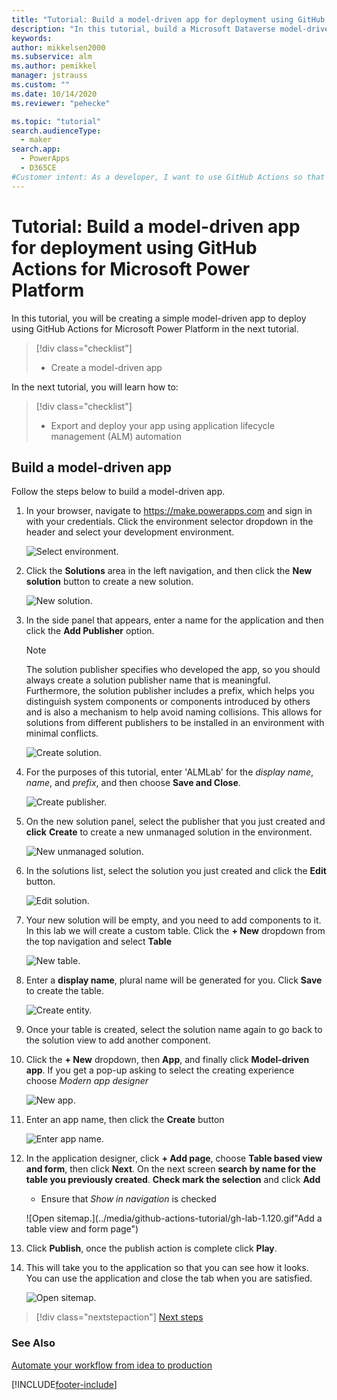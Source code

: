 ```yaml
---
title: "Tutorial: Build a model-driven app for deployment using GitHub Actions for Microsoft Power Platform | Microsoft Docs"
description: "In this tutorial, build a Microsoft Dataverse model-driven app for later deployment using GitHub Actions for Microsoft Power Platform."
keywords: 
author: mikkelsen2000
ms.subservice: alm
ms.author: pemikkel
manager: jstrauss
ms.custom: ""
ms.date: 10/14/2020
ms.reviewer: "pehecke"

ms.topic: "tutorial"
search.audienceType: 
  - maker
search.app: 
  - PowerApps
  - D365CE
#Customer intent: As a developer, I want to use GitHub Actions so that my solution builds and deployment will be automated.
---
```


# Tutorial: Build a model-driven app for deployment using GitHub Actions for Microsoft Power Platform

In this tutorial, you will be creating a simple model-driven app to deploy using GitHub Actions for Microsoft Power Platform in the next tutorial.

> [!div class="checklist"]
> * Create a model-driven app

In the next tutorial, you will learn how to:

> [!div class="checklist"]
> * Export and deploy your app using application lifecycle management (ALM) automation

## Build a model-driven app

Follow the steps below to build a model-driven app.

1. In your browser, navigate to https://make.powerapps.com and sign in with your credentials.  Click the environment selector dropdown in the header and select your development environment.

    ![Select environment.](../media/github-actions-tutorial/gh-lab-1.10.gif "Select environment")

2. Click the **Solutions** area in the left navigation, and then click the **New solution** button to create a new solution.

    ![New solution.](../media/github-actions-tutorial/gh-lab-1.20.gif "New solution")

3. In the side panel that appears, enter a name for the application and then click the **Add Publisher** option.

    > [!NOTE]
    > The solution publisher specifies who developed the app, so you should always create a solution publisher name that is meaningful. Furthermore, the solution publisher includes a prefix, which helps you distinguish system components or components introduced by others and is also a mechanism to help avoid naming collisions. This allows for solutions from different publishers to be installed in an environment with minimal conflicts.

    ![Create solution.](../media/github-actions-tutorial/gh-lab-1.30.png "Create solution")

4. For the purposes of this tutorial, enter 'ALMLab' for the *display name*, *name*, and *prefix*, and then choose **Save and Close**.

    ![Create publisher.](../media/github-actions-tutorial/gh-lab-1.40.png "Create publisher")

5. On the new solution panel, select the publisher that you just created and **click** **Create** to create a new unmanaged solution in the environment.

    ![New unmanaged solution.](../media/github-actions-tutorial/gh-lab-1.50.png "New unmanaged solution")

6. In the solutions list, select the solution you just created and click the **Edit** button.

    ![Edit solution.](../media/github-actions-tutorial/gh-lab-1.60.png "Edit solution")

7. Your new solution will be empty, and you need to add components to it.  In this lab we will create a custom table. Click the **+ New** dropdown from the top navigation and select **Table**

    ![New table.](../media/github-actions-tutorial/gh-lab-1.70.png "New table")

8. Enter a **display name**, plural name will be generated for you. Click **Save** to create the table.

    ![Create entity.](../media/github-actions-tutorial/gh-lab-1.80.png "Create entity")

9. Once your table is created, select the solution name again to go back to the solution view to add another component.

10. Click the **+ New** dropdown, then **App**, and finally click **Model-driven app**. If you get a pop-up asking to select the creating experience choose *Modern app designer* 

    ![New app.](../media/github-actions-tutorial/gh-lab-1.100.png "New app")

11. Enter an app name, then click the **Create** button

     ![Enter app name.](../media/github-actions-tutorial/gh-lab-1.110.png "Enter app name")

12. In the application designer, click **+ Add page**, choose **Table based view and form**, then click **Next**. On the next screen **search by name for the table you previously created**. **Check mark the selection** and click **Add**

     * Ensure that *Show in navigation* is checked

     ![Open sitemap.](../media/github-actions-tutorial/gh-lab-1.120.gif"Add a table view and form page")

13. Click **Publish**, once the publish action is complete click **Play**.

14. This will take you to the application so that you can see how it looks. You can use the application and close the tab when you are satisfied.

     ![Open sitemap.](../media/github-actions-tutorial/gh-lab-1.140.png "View published app")

> [!div class="nextstepaction"]
> [Next steps](./github-actions-deploy.md)

### See Also

[Automate your workflow from idea to production](https://github.com/features/actions)


[!INCLUDE[footer-include](../../includes/footer-banner.md)]
